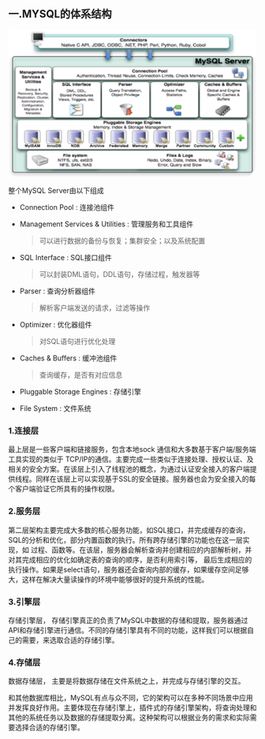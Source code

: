 ##  一.MYSQL的体系结构

<div align = center><img src="../图片/MYSQL21.png" width="800px"/></div>

整个MySQL Server由以下组成

- Connection Pool : 连接池组件

- Management Services & Utilities : 管理服务和工具组件

  >  可以进行数据的备份与恢复；集群安全；以及系统配置

- SQL Interface : SQL接口组件

  > 可以封装DML语句，DDL语句，存储过程，触发器等

- Parser : 查询分析器组件

  > 解析客户端发送的请求，过滤等操作

- Optimizer : 优化器组件

  > 对SQL语句进行优化处理 

- Caches & Buffers : 缓冲池组件

  > 查询缓存，是否有对应信息

- Pluggable Storage Engines : 存储引擎

- File System : 文件系统

### 1.连接层

最上层是一些客户端和链接服务，包含本地sock 通信和大多数基于客户端/服务端工具实现的类似于 TCP/IP的通信。主要完成一些类似于连接处理、授权认证、及相关的安全方案。在该层上引入了线程池的概念，为通过认证安全接入的客户端提供线程。同样在该层上可以实现基于SSL的安全链接。服务器也会为安全接入的每个客户端验证它所具有的操作权限。

### 2.服务层

第二层架构主要完成大多数的核心服务功能，如SQL接口，并完成缓存的查询，SQL的分析和优化，部分内置函数的执行。所有跨存储引擎的功能也在这一层实现，如 过程、函数等。在该层，服务器会解析查询并创建相应的内部解析树，并对其完成相应的优化如确定表的查询的顺序，是否利用索引等， 最后生成相应的执行操作。如果是select语句，服务器还会查询内部的缓存，如果缓存空间足够大，这样在解决大量读操作的环境中能够很好的提升系统的性能。

### 3.引擎层

存储引擎层， 存储引擎真正的负责了MySQL中数据的存储和提取，服务器通过API和存储引擎进行通信。不同的存储引擎具有不同的功能，这样我们可以根据自己的需要，来选取合适的存储引擎。

### 4.存储层

数据存储层， 主要是将数据存储在文件系统之上，并完成与存储引擎的交互。

和其他数据库相比，MySQL有点与众不同，它的架构可以在多种不同场景中应用并发挥良好作用。主要体现在存储引擎上，插件式的存储引擎架构，将查询处理和其他的系统任务以及数据的存储提取分离。这种架构可以根据业务的需求和实际需要选择合适的存储引擎。
